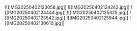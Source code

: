 ![[IMG20250402123058.jpg]]
![[IMG20250402124242.jpg]]
![[IMG20250402124444.jpg]]
![[IMG20250402125325.jpg]]
![[IMG20250402125542.jpg]]
![[IMG20250402125944.jpg]]
![[IMG20250402130610.jpg]]
